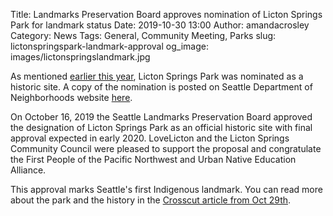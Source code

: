 Title: Landmarks Preservation Board approves nomination of Licton Springs Park for landmark status
Date: 2019-10-30 13:00
Author: amandacrosley
Category: News
Tags: General, Community Meeting, Parks
slug: lictonspringspark-landmark-approval
og_image: images/lictonspringslandmark.jpg

As mentioned [earlier this year](https://lovelicton.com/lictonspringspark-landmark.html), Licton Springs Park was nominated as a historic site. A copy of the nomination is posted on Seattle Department of Neighborhoods website [here](http://www.seattle.gov/Documents/Departments/Neighborhoods/HistoricPreservation/Landmarks/CurrentNominations/LPBCurrentNom_Licton_Springs.pdf). 

On October 16, 2019 the Seattle Landmarks Preservation Board approved the designation of Licton Springs Park as an official historic site with final approval expected in early 2020. LoveLicton and the Licton Springs Community Council were pleased to support the proposal and congratulate the First People of the Pacific Northwest and Urban Native Education Alliance. 

This approval marks Seattle's first Indigenous landmark. You can read more about the park and the history in the [Crosscut article from Oct 29th](https://crosscut.com/2019/10/i-know-who-i-am-seattles-urban-natives-tell-story-citys-first-indigenous-landmark). 
